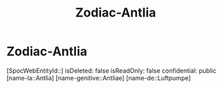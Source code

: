 ﻿---
title: "Zodiac-Antlia"
type: Zodiac
tags:
- astro/Zodiac

---

# Zodiac-Antlia

[SpocWebEntityId::]
isDeleted: false
isReadOnly: false
confidential: public
[name-la::Antlia]
[name-genitive::Antliae]
[name-de::Luftpumpe]
